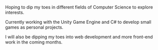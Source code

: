 Hoping to dip my toes in different fields of Computer Science to explore interests.

Currently working with the Unity Game Engine and C# to develop small games as personal projects.

I will also be dipping my toes into web development and more front-end work in the coming months.

<!---
CrisCLo/CrisCLo is a ✨ special ✨ repository because its `README.md` (this file) appears on your GitHub profile.
You can click the Preview link to take a look at your changes.
--->

